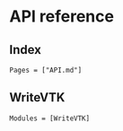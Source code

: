# API reference

## Index

```@index
Pages = ["API.md"]
```

## WriteVTK

```@autodocs
Modules = [WriteVTK]
```
